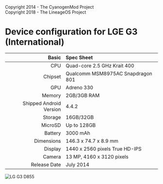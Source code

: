 Copyright 2014 - The CyanogenMod Project  
Copyright 2018 - The LineageOS Project

Device configuration for LGE G3 (International)
=====================================

Basic   | Spec Sheet
-------:|:-------------------------
CPU     | Quad-core 2.5 GHz Krait 400
Chipset | Qualcomm MSM8975AC Snapdragon 801
GPU     | Adreno 330
Memory  | 2GB/3GB RAM
Shipped Android Version | 4.4.2
Storage | 16GB/32GB
MicroSD | Up to 128GB
Battery | 3000 mAh
Dimensions | 146.3 x 74.7 x 8.9 mm
Display | 1440 x 2560 pixels True HD-IPS
Camera  | 13 MP, 4160 x 3120 pixels
Release Date | July 2014


![LG G3 D855](https://i.imgur.com/1E8dnbz.png "LG G3 D855")